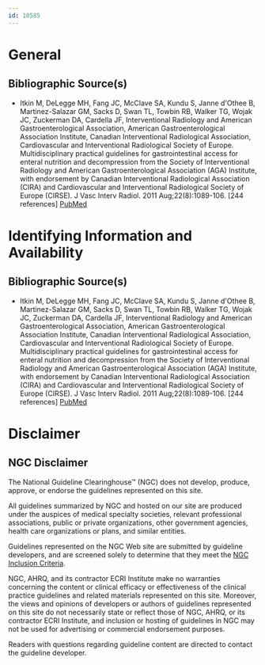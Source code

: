 ```yaml
---
id: 10585
---
```


# General

## Bibliographic Source(s)

- Itkin M, DeLegge MH, Fang JC, McClave SA, Kundu S, Janne d'Othee B, Martinez-Salazar GM, Sacks D, Swan TL, Towbin RB, Walker TG, Wojak JC, Zuckerman DA, Cardella JF, Interventional Radiology and American Gastroenterological Association, American Gastroenterological Association Institute, Canadian Interventional Radiological Association, Cardiovascular and Interventional Radiological Society of Europe. Multidisciplinary practical guidelines for gastrointestinal access for enteral nutrition and decompression from the Society of Interventional Radiology and American Gastroenterological Association (AGA) Institute, with endorsement by Canadian Interventional Radiological Association (CIRA) and Cardiovascular and Interventional Radiological Society of Europe (CIRSE). J Vasc Interv Radiol. 2011 Aug;22(8):1089-106. [244 references] [ PubMed ](http://www.ncbi.nlm.nih.gov/entrez/query.fcgi?cmd=Retrieve&db=pubmed&dopt=Abstract&list_uids=21782465)

# Identifying Information and Availability

## Bibliographic Source(s)

- Itkin M, DeLegge MH, Fang JC, McClave SA, Kundu S, Janne d'Othee B, Martinez-Salazar GM, Sacks D, Swan TL, Towbin RB, Walker TG, Wojak JC, Zuckerman DA, Cardella JF, Interventional Radiology and American Gastroenterological Association, American Gastroenterological Association Institute, Canadian Interventional Radiological Association, Cardiovascular and Interventional Radiological Society of Europe. Multidisciplinary practical guidelines for gastrointestinal access for enteral nutrition and decompression from the Society of Interventional Radiology and American Gastroenterological Association (AGA) Institute, with endorsement by Canadian Interventional Radiological Association (CIRA) and Cardiovascular and Interventional Radiological Society of Europe (CIRSE). J Vasc Interv Radiol. 2011 Aug;22(8):1089-106. [244 references] [ PubMed ](http://www.ncbi.nlm.nih.gov/entrez/query.fcgi?cmd=Retrieve&db=pubmed&dopt=Abstract&list_uids=21782465)

# Disclaimer

## NGC Disclaimer

The National Guideline Clearinghouse™ (NGC) does not develop, produce, approve, or endorse the guidelines represented on this site.

All guidelines summarized by NGC and hosted on our site are produced under the auspices of medical specialty societies, relevant professional associations, public or private organizations, other government agencies, health care organizations or plans, and similar entities.

Guidelines represented on the NGC Web site are submitted by guideline developers, and are screened solely to determine that they meet the [NGC Inclusion Criteria](/help-and-about/summaries/inclusion-criteria).

NGC, AHRQ, and its contractor ECRI Institute make no warranties concerning the content or clinical efficacy or effectiveness of the clinical practice guidelines and related materials represented on this site. Moreover, the views and opinions of developers or authors of guidelines represented on this site do not necessarily state or reflect those of NGC, AHRQ, or its contractor ECRI Institute, and inclusion or hosting of guidelines in NGC may not be used for advertising or commercial endorsement purposes.

Readers with questions regarding guideline content are directed to contact the guideline developer.


